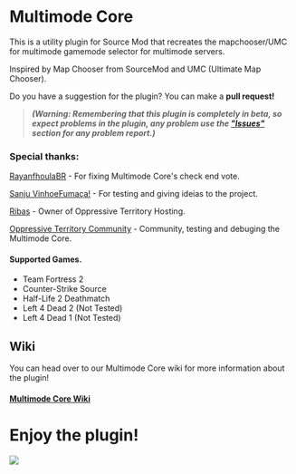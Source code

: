 # Multimode Core
This is a utility plugin for Source Mod that recreates the mapchooser/UMC for multimode gamemode selector for multimode servers.

Inspired by Map Chooser from SourceMod and UMC (Ultimate Map Chooser).

Do you have a suggestion for the plugin? You can make a **pull request!**

> ***(Warning: Remembering that this plugin is completely in beta, so expect problems in the plugin, any problem use the ["Issues"](https://github.com/TheDGB/Multimode-Core/issues) section for any problem report.)***

### Special thanks:
[RayanfhoulaBR](https://steamcommunity.com/id/RayanFhoulaBR/) - For fixing Multimode Core's check end vote.

[Sanju VinhoeFumaça!](https://steamcommunity.com/id/SanjiVinsmokeBRAZIL/) - For testing and giving ideias to the project.

[Ribas](https://steamcommunity.com/id/ribasgabe/) - Owner of Oppressive Territory Hosting.

[Oppressive Territory Community](https://optr.me) - Community, testing and debuging the Multimode Core.

#### Supported Games.
- Team Fortress 2
- Counter-Strike Source
- Half-Life 2 Deathmatch
- Left 4 Dead 2 (Not Tested)
- Left 4 Dead 1 (Not Tested)

## Wiki
You can head over to our Multimode Core wiki for more information about the plugin!

#### [Multimode Core Wiki](https://github.com/TheDGB/multimode_core/wiki)

# **Enjoy the plugin!**

[![](https://dcbadge.limes.pink/api/server/xftqrvZSAw)](https://discord.gg/xftqrvZSAw)
